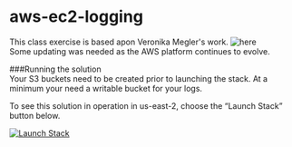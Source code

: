 # aws-ec2-logging

This class exercise is based apon  Veronika Megler's work. ![here](https://aws.amazon.com/blogs/mt/how-to-export-ec2-instance-execution-logs-to-an-s3-bucket-using-cloudwatch-logs-lambda-and-cloudformation/)  
Some updating was needed as the AWS platform continues to evolve.

###Running the solution  
Your S3 buckets need to be created prior to launching the stack.  At a minimum your need a writable bucket for your logs.  

To see this solution in operation in us-east-2, choose the “Launch Stack” button&nbsp;below.  

[![Launch Stack](https://cdn.rawgit.com/buildkite/cloudformation-launch-stack-button-svg/master/launch-stack.svg)](https://console.aws.amazon.com/cloudformation/home?region=us-east-2#/stacks/new?stackName=cwlogsexport2s3&amp;templateURL=https://unh-it666-logging.s3.us-east-2.amazonaws.com/artifacts/cloudwatchlogsexport2s3/cwexportlogs2s3-master-template.yaml)
